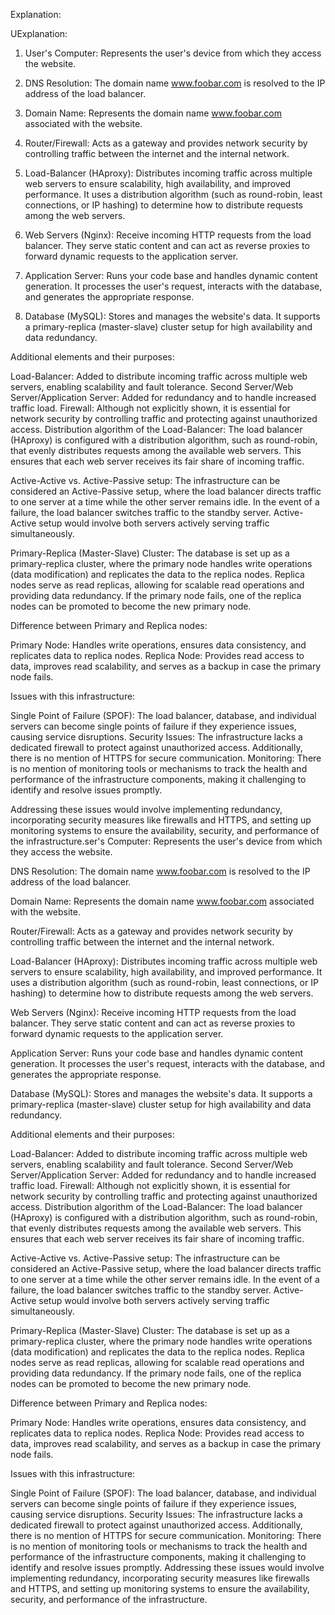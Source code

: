 Explanation:

UExplanation:

1. User's Computer: Represents the user's device from which they access the website.

2. DNS Resolution: The domain name www.foobar.com is resolved to the IP address of
the load balancer.

3. Domain Name: Represents the domain name www.foobar.com associated with the website.

4. Router/Firewall: Acts as a gateway and provides network security by controlling
traffic between the internet and the internal network.

5. Load-Balancer (HAproxy): Distributes incoming traffic across multiple web servers
to ensure scalability, high availability, and improved performance. It uses
a distribution algorithm (such as round-robin, least connections, or IP hashing)
to determine how to distribute requests among the web servers.

6. Web Servers (Nginx): Receive incoming HTTP requests from the load balancer.
They serve static content and can act as reverse proxies to forward dynamic
requests to the application server.

7. Application Server: Runs your code base and handles dynamic content generation.
It processes the user's request, interacts with the database, and generates
the appropriate response.

8. Database (MySQL): Stores and manages the website's data. It supports
a primary-replica (master-slave) cluster setup for high availability and data redundancy.

Additional elements and their purposes:

Load-Balancer: Added to distribute incoming traffic across multiple web servers,
enabling scalability and fault tolerance.
Second Server/Web Server/Application Server: Added for redundancy and to handle
increased traffic load.
Firewall: Although not explicitly shown, it is essential for network security by
controlling traffic and protecting against unauthorized access.
Distribution algorithm of the Load-Balancer:
The load balancer (HAproxy) is configured with a distribution algorithm, such as
round-robin, that evenly distributes requests among the available web servers.
This ensures that each web server receives its fair share of incoming traffic.

Active-Active vs. Active-Passive setup:
The infrastructure can be considered an Active-Passive setup, where the load balancer
directs traffic to one server at a time while the other server remains idle.
In the event of a failure, the load balancer switches traffic to the standby server.
Active-Active setup would involve both servers actively serving traffic simultaneously.

Primary-Replica (Master-Slave) Cluster:
The database is set up as a primary-replica cluster, where the primary node handles write
operations (data modification) and replicates the data to the replica nodes.
Replica nodes serve as read replicas, allowing for scalable read operations and
providing data redundancy. If the primary node fails, one of the replica nodes can
be promoted to become the new primary node.

Difference between Primary and Replica nodes:

Primary Node: Handles write operations, ensures data consistency, and replicates
data to replica nodes.
Replica Node: Provides read access to data, improves read scalability, and serves
as a backup in case the primary node fails.

Issues with this infrastructure:

Single Point of Failure (SPOF): The load balancer, database, and individual servers
can become single points of failure if they experience issues, causing service disruptions.
Security Issues: The infrastructure lacks a dedicated firewall to protect against
unauthorized access. Additionally, there is no mention of HTTPS for secure communication.
Monitoring: There is no mention of monitoring tools or mechanisms to track the health
and performance of the infrastructure components, making it challenging to identify
and resolve issues promptly.

Addressing these issues would involve implementing redundancy, incorporating security
measures like firewalls and HTTPS, and setting up monitoring systems to ensure
the availability, security, and performance of the infrastructure.ser's Computer:
Represents the user's device from which they access the website.

DNS Resolution: The domain name www.foobar.com is resolved to the IP address of
the load balancer.

Domain Name: Represents the domain name www.foobar.com associated with the website.

Router/Firewall: Acts as a gateway and provides network security by controlling
traffic between the internet and the internal network.

Load-Balancer (HAproxy): Distributes incoming traffic across multiple web
servers to ensure scalability, high availability, and improved performance.
It uses a distribution algorithm (such as round-robin, least connections,
or IP hashing) to determine how to distribute requests among the web servers.

Web Servers (Nginx): Receive incoming HTTP requests from the load balancer.
They serve static content and can act as reverse proxies to forward dynamic
requests to the application server.

Application Server: Runs your code base and handles dynamic content generation.
It processes the user's request, interacts with the database, and generates
the appropriate response.

Database (MySQL): Stores and manages the website's data. It supports
a primary-replica (master-slave) cluster setup for high availability and data redundancy.

Additional elements and their purposes:

Load-Balancer: Added to distribute incoming traffic across multiple web servers,
enabling scalability and fault tolerance.
Second Server/Web Server/Application Server: Added for redundancy and to handle
increased traffic load.
Firewall: Although not explicitly shown, it is essential for network security by
controlling traffic and protecting against unauthorized access.
Distribution algorithm of the Load-Balancer:
The load balancer (HAproxy) is configured with a distribution algorithm, such as
round-robin, that evenly distributes requests among the available web servers.
This ensures that each web server receives its fair share of incoming traffic.

Active-Active vs. Active-Passive setup:
The infrastructure can be considered an Active-Passive setup, where the load balancer
directs traffic to one server at a time while the other server remains idle.
In the event of a failure, the load balancer switches traffic to the standby server.
Active-Active setup would involve both servers actively serving traffic simultaneously.

Primary-Replica (Master-Slave) Cluster:
The database is set up as a primary-replica cluster, where the primary node
handles write operations (data modification) and replicates the data to the replica nodes.
Replica nodes serve as read replicas, allowing for scalable read operations and
providing data redundancy. If the primary node fails, one of the replica nodes
can be promoted to become the new primary node.

Difference between Primary and Replica nodes:

Primary Node: Handles write operations, ensures data consistency, and replicates
data to replica nodes.
Replica Node: Provides read access to data, improves read scalability, and serves
as a backup in case the primary node fails.

Issues with this infrastructure:

Single Point of Failure (SPOF): The load balancer, database, and individual servers
can become single points of failure if they experience issues, causing service disruptions.
Security Issues: The infrastructure lacks a dedicated firewall to protect against
unauthorized access. Additionally, there is no mention of HTTPS for secure communication.
Monitoring: There is no mention of monitoring tools or mechanisms to track the health
and performance of the infrastructure components, making it challenging to identify
and resolve issues promptly.
Addressing these issues would involve implementing redundancy, incorporating security
measures like firewalls and HTTPS, and setting up monitoring systems to ensure
the availability, security, and performance of the infrastructure.
